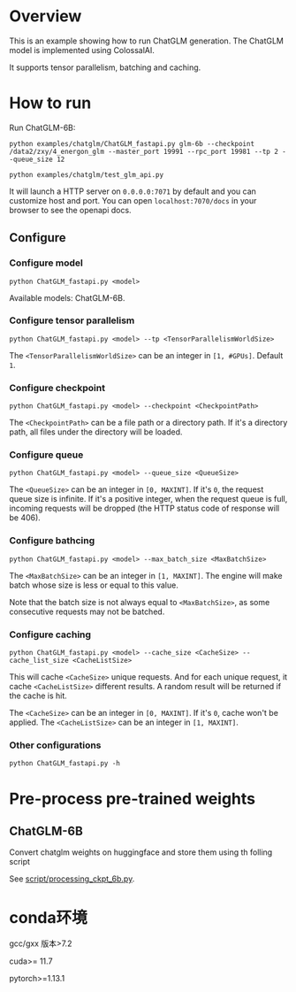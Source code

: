 # Overview

This is an example showing how to run ChatGLM generation. The ChatGLM model is implemented using ColossalAI.

It supports tensor parallelism, batching and caching.

# How to run

Run ChatGLM-6B:
```shell
python examples/chatglm/ChatGLM_fastapi.py glm-6b --checkpoint /data2/zxy/4_energon_glm --master_port 19991 --rpc_port 19981 --tp 2 --queue_size 12
```
```shell
python examples/chatglm/test_glm_api.py
```

It will launch a HTTP server on `0.0.0.0:7071` by default and you can customize host and port. You can open `localhost:7070/docs` in your browser to see the openapi docs.

## Configure

### Configure model
```shell
python ChatGLM_fastapi.py <model>
```
Available models: ChatGLM-6B.

### Configure tensor parallelism
```shell
python ChatGLM_fastapi.py <model> --tp <TensorParallelismWorldSize>
```
The `<TensorParallelismWorldSize>` can be an integer in `[1, #GPUs]`. Default `1`.

### Configure checkpoint
```shell
python ChatGLM_fastapi.py <model> --checkpoint <CheckpointPath>
```
The `<CheckpointPath>` can be a file path or a directory path. If it's a directory path, all files under the directory will be loaded.

### Configure queue
```shell
python ChatGLM_fastapi.py <model> --queue_size <QueueSize>
```
The `<QueueSize>` can be an integer in `[0, MAXINT]`. If it's `0`, the request queue size is infinite. If it's a positive integer, when the request queue is full, incoming requests will be dropped (the HTTP status code of response will be 406).

### Configure bathcing
```shell
python ChatGLM_fastapi.py <model> --max_batch_size <MaxBatchSize>
```
The `<MaxBatchSize>` can be an integer in `[1, MAXINT]`. The engine will make batch whose size is less or equal to this value.

Note that the batch size is not always equal to `<MaxBatchSize>`, as some consecutive requests may not be batched.

### Configure caching
```shell
python ChatGLM_fastapi.py <model> --cache_size <CacheSize> --cache_list_size <CacheListSize>
```
This will cache `<CacheSize>` unique requests. And for each unique request, it cache `<CacheListSize>` different results. A random result will be returned if the cache is hit.

The `<CacheSize>` can be an integer in `[0, MAXINT]`. If it's `0`, cache won't be applied. The `<CacheListSize>` can be an integer in `[1, MAXINT]`.

### Other configurations
```shell
python ChatGLM_fastapi.py -h
```

# Pre-process pre-trained weights
## ChatGLM-6B
Convert chatglm weights on huggingface and store them using th folling script 

See [script/processing_ckpt_6b.py](./script/processing_ckpt_6b.py).

# conda环境
gcc/gxx 版本>7.2

cuda>= 11.7

pytorch>=1.13.1
